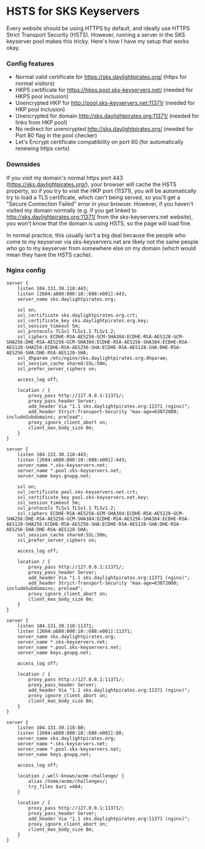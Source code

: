 # HSTS for SKS Keyservers

Every website should be using HTTPS by default, and ideally use HTTPS Strict Transport
Security (HSTS). However, running a server in the SKS keyserver pool makes this tricky.
Here's how I have my setup that works okay.

### Config features

* Normal valid certificate for https://sks.daylightpirates.org/ (https for normal visitors)
* HKPS certificate for https://hkps.pool.sks-keyservers.net/ (needed for HKPS pool inclusion)
* Unencrypted HKP for http://pool.sks-keyservers.net:11371/ (needed for HKP pool inclusion)
* Unencrypted for domain http://sks.daylightpirates.org:11371/ (needed for links from HKP pool)
* No redirect for unencrypted http://sks.daylightpirates.org/ (needed for Port 80 flag in the pool checker)
* Let's Encrypt certificate compatibility on port 80 (for automatically renewing https certs)

### Downsides

If you visit my domain's normal https port 443 (https://sks.daylightpirates.org/),
your browser will cache the HSTS property, so if you try to visit the HKP port (11371),
you will be automatically try to load a TLS certificate, which can't being served,
so you'll get a "Secure Connection Failed" error in your browser. However, if you
haven't visited my domain normally (e.g. if you get linked to
http://sks.daylightpirates.org:11371/ from the sks-keyservers.net website), you won't
know that the domain is using HSTS, so the page will load fine.

In normal practice, this usually isn't a big deal because the people who come to my
keyserver via sks-keyservers.net are likely not the same people who go to my keyserver
from somewhere else on my domain (which would mean they have the HSTS cache).

### Nginx config

    server {
        listen 104.131.30.118:443;
        listen [2604:a880:800:10::688:e001]:443;
        server_name sks.daylightpirates.org;

        ssl on;
        ssl_certificate sks.daylightpirates.org.crt;
        ssl_certificate_key sks.daylightpirates.org.key;
        ssl_session_timeout 5m;
        ssl_protocols TLSv1 TLSv1.1 TLSv1.2;
        ssl_ciphers ECDHE-RSA-AES256-GCM-SHA384:ECDHE-RSA-AES128-GCM-SHA256:DHE-RSA-AES256-GCM-SHA384:ECDHE-RSA-AES256-SHA384:ECDHE-RSA-AES128-SHA256:ECDHE-RSA-AES256-SHA:ECDHE-RSA-AES128-SHA:DHE-RSA-AES256-SHA:DHE-RSA-AES128-SHA;
        ssl_dhparam /etc/nginx/sks.daylightpirates.org.dhparam;
        ssl_session_cache shared:SSL:50m;
        ssl_prefer_server_ciphers on;

        access_log off;

        location / {
            proxy_pass http://127.0.0.1:11371/;
            proxy_pass_header Server;
            add_header Via "1.1 sks.daylightpirates.org:11371 (nginx)";
            add_header Strict-Transport-Security "max-age=63072000; includeSubdomains; preload";
            proxy_ignore_client_abort on;
            client_max_body_size 8m;
        }
    }

    server {
        listen 104.131.30.118:443;
        listen [2604:a880:800:10::688:e001]:443;
        server_name *.sks-keyservers.net;
        server_name *.pool.sks-keyservers.net;
        server_name keys.gnupg.net;

        ssl on;
        ssl_certificate pool.sks-keyservers.net.crt;
        ssl_certificate_key pool.sks-keyservers.net.key;
        ssl_session_timeout 5m;
        ssl_protocols TLSv1 TLSv1.1 TLSv1.2;
        ssl_ciphers ECDHE-RSA-AES256-GCM-SHA384:ECDHE-RSA-AES128-GCM-SHA256:DHE-RSA-AES256-GCM-SHA384:ECDHE-RSA-AES256-SHA384:ECDHE-RSA-AES128-SHA256:ECDHE-RSA-AES256-SHA:ECDHE-RSA-AES128-SHA:DHE-RSA-AES256-SHA:DHE-RSA-AES128-SHA;
        ssl_session_cache shared:SSL:50m;
        ssl_prefer_server_ciphers on;

        access_log off;

        location / {
            proxy_pass http://127.0.0.1:11371/;
            proxy_pass_header Server;
            add_header Via "1.1 sks.daylightpirates.org:11371 (nginx)";
            add_header Strict-Transport-Security "max-age=63072000; includeSubdomains; preload";
            proxy_ignore_client_abort on;
            client_max_body_size 8m;
        }
    }

    server {
        listen 104.131.30.118:11371;
        listen [2604:a880:800:10::688:e001]:11371;
        server_name sks.daylightpirates.org;
        server_name *.sks-keyservers.net;
        server_name *.pool.sks-keyservers.net;
        server_name keys.gnupg.net;

        access_log off;
        
        location / {
            proxy_pass http://127.0.0.1:11371/;
            proxy_pass_header Server;
            add_header Via "1.1 sks.daylightpirates.org:11371 (nginx)";
            proxy_ignore_client_abort on;
            client_max_body_size 8m;
        }
    }

    server {
        listen 104.131.30.118:80;
        listen [2604:a880:800:10::688:e001]:80;
        server_name sks.daylightpirates.org;
        server_name *.sks-keyservers.net;
        server_name *.pool.sks-keyservers.net;
        server_name keys.gnupg.net;

        access_log off;

        location /.well-known/acme-challenge/ {
            alias /home/acme/challenges/;
            try_files $uri =404;
        }

        location / {
            proxy_pass http://127.0.0.1:11371/;
            proxy_pass_header Server;
            add_header Via "1.1 sks.daylightpirates.org:11371 (nginx)";
            proxy_ignore_client_abort on;
            client_max_body_size 8m;
        }
    }
